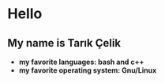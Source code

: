# Hello
## My name is Tarık Çelik
* **my favorite languages: bash and c++**
* **my favorite operating system: Gnu/Linux**

